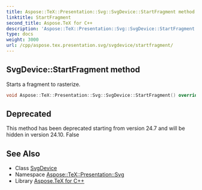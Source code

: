```yaml
---
title: Aspose::TeX::Presentation::Svg::SvgDevice::StartFragment method
linktitle: StartFragment
second_title: Aspose.TeX for C++
description: 'Aspose::TeX::Presentation::Svg::SvgDevice::StartFragment method. Starts a fragment to rasterize in C++.'
type: docs
weight: 3000
url: /cpp/aspose.tex.presentation.svg/svgdevice/startfragment/
---
```

## SvgDevice::StartFragment method


Starts a fragment to rasterize.

```cpp
void Aspose::TeX::Presentation::Svg::SvgDevice::StartFragment() override
```


## Deprecated
This method has been deprecated starting from version 24.7 and will be hidden in version 24.10. False 

## See Also

* Class [SvgDevice](../)
* Namespace [Aspose::TeX::Presentation::Svg](../../)
* Library [Aspose.TeX for C++](../../../)
